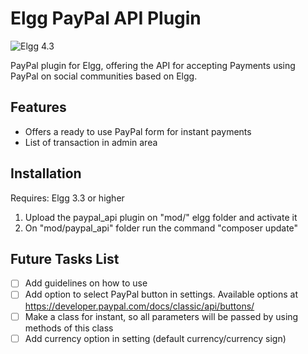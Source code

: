 # Elgg PayPal API Plugin

![Elgg 4.3](https://img.shields.io/badge/Elgg-4.3-orange.svg?style=flat-square)

PayPal plugin for Elgg, offering the API for accepting Payments using PayPal on social communities based on Elgg.

## Features

- Offers a ready to use PayPal form for instant payments
- List of transaction in admin area

## Installation

Requires: Elgg 3.3 or higher

1. Upload the paypal_api plugin on "mod/" elgg folder and activate it
2. On "mod/paypal_api" folder run the command "composer update"

## Future Tasks List

- [ ] Add guidelines on how to use
- [ ] Add option to select PayPal button in settings. Available options at https://developer.paypal.com/docs/classic/api/buttons/
- [ ] Make a class for instant, so all parameters will be passed by using methods of this class
- [ ] Add currency option in setting (default currency/currency sign)
